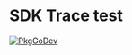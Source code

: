 # SDK Trace test

[![PkgGoDev](https://pkg.go.dev/badge/go.opentelemetry.io/otel/sdk/trace/tracetest)](https://pkg.go.dev/go.opentelemetry.io/otel/sdk/trace/tracetest)
